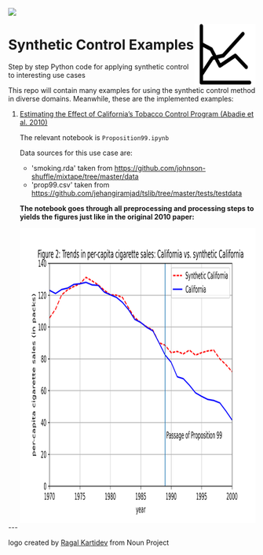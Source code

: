![](https://img.shields.io/github/license/tom-beer/Synthetic-Control-Examples?color=magenta&style=plastic)

<img src="Images/logo.png" width=125 height=125 align="right">

# Synthetic Control Examples
Step by step Python code for applying synthetic control to interesting use cases

This repo will contain many examples for using the synthetic control method in diverse domains.
Meanwhile, these are the implemented examples:
1. [Estimating the Effect of California’s Tobacco Control Program (Abadie et al. 2010)](https://economics.mit.edu/files/11859)
    
    The relevant notebook is `Proposition99.ipynb` 
    
    Data sources for this use case are:
      - 'smoking.rda' taken from https://github.com/johnson-shuffle/mixtape/tree/master/data
      - 'prop99.csv' taken from https://github.com/jehangiramjad/tslib/tree/master/tests/testdata

    **The notebook goes through all preprocessing and processing steps to yields the figures just like in the original 2010 paper:**
    
    
    <img src="Images/prop99_figure2.png" width=800 height=600 align="left">


<br>
---


logo created by [Ragal Kartidev](https://thenounproject.com/search/?q=graph%20two%20lines&i=1725936) from Noun Project
